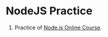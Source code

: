 NodeJS Practice
=======

1. Practice of [Node.js Online Course](https://www.youtube.com/watch?v=xDCKcNBFsuI&list=PLGLfVvz_LVvSpxyVx5XcprEgvhJ1BzruD&index=1).

